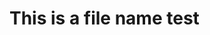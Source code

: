 <!--
Title: This is a file name test
Publication date: 2020-03-03T14:15:23.676Z
Pinned:
-->

# This is a file name test
